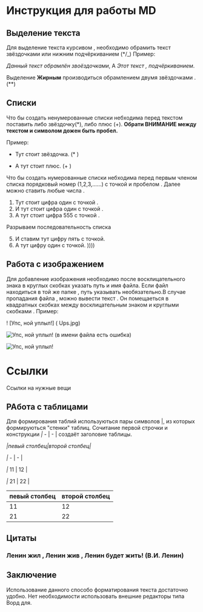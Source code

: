 # Инструкция для работы MD

## Выделение текста 

Для выделение текста курсивом , необходимо обрамить текст звёздочками или нижним подчёркиванием  (*/_) 
Пример: 

*Данный текст обрамлён звоёздочками*, А _Этот текст , подчёркиванием_.

Выделение **Жирным** производиться обрамлением двумя звёздочками . (**)

## Списки 

Что бы создать ненумерованные списки небходима перед текстом поставить либо звёздочку(*), либо плюс (+).
**Обрати ВНИМАНИЕ между текстом и символом дожен быть пробел.**

Пример:
* Тут стоит звёздочка. (* )
+ А тут стоит плюс. (+ )

Что бы создать нумерованные списки небходима перед первым членом списка порядковый номер (1,2,3,......) c точкой и пробелом . Далее можно ставить любые числа .
1. Тут стоит цифра один с точкой .
1. И тут стоит цифра один с точкой .
555. А тут стоит цифра 555 с точкой .

Разрываем последовательность списка 

5. И ставим тут  цифру пять с точкой.
1. А тут  цифру один с точкой. ))))

## Работа с изображением 

Для добавление изображения необходимо после  восклицательного знака в круглых скобках указать  путь и имя файла. Если файл находиться в той же папке , путь указывать необязательно.В случае пропадания файла , можно вывести текст . Он помещаеться в квадратных скобках  между восклицательным знаком и круглыми скобками .
Пример:

! [Упс, ной  уплыл!] ( Ups.jpg)


![Упс, ной  уплыл!]( Ups1.jpg)   (в имени файла есть ошибка) 

![Упс, ной  уплыл!](Ups.jpg)

#  Ссылки 

Ссылки на нужные вещи 


## РАбота с таблицами 

Для формирования таблий используються пары символов |, из которых формируються "стенки" таблиц. 
 Сочитание первой строчки и конструкции *|* - |  -  | создаёт заголовие таблицы.


*|*певый столбец*|*второй столбец*|*

*|* - |  -  |

*|* 11 | 12 |

*|* 21 | 22 |


| певый столбец|второй столбец|
|-|-|
|11|12|
|21|22|

## Цитаты

### Ленин жил , Ленин жив , Ленин будет жить! (В.И. Ленин)


## Заключение

Использование данного способо форматирования текста достаточно удобно. Нет необходимости использовать внешние редакторы типа Ворд для. 


